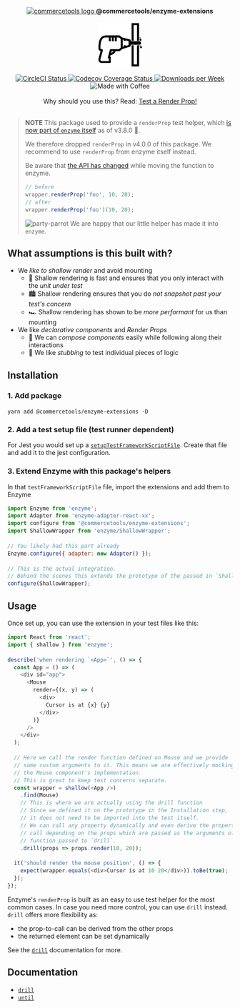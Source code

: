 <p align="center">
  <a href="https://commercetools.com/">
    <img alt="commercetools logo" src="http://cdn.rawgit.com/commercetools/press-kit/master/PNG/72DPI/CT%20logo%20chrom%20black%20horizontal%20RGB%2072dpi.png">
  </a>
  <b>@commercetools/enzyme-extensions</b><br /><br />

  <img height="100" alt="Logo" src="https://raw.githubusercontent.com/commercetools/enzyme-extensions/master/logo.jpeg" />
</p>

<p align="center">
  <a href="https://circleci.com/gh/commercetools/enzyme-extensions">
    <img alt="CircleCI Status" src="https://circleci.com/gh/commercetools/enzyme-extensions.svg?style=shield&circle-token=e58fc71dcfcab717a3ab1e529da76ab127d33a5e">
  </a>
  <a href="https://codecov.io/gh/commercetools/enzyme-extensions">
    <img alt="Codecov Coverage Status" src="https://img.shields.io/codecov/c/github/commercetools/enzyme-extensions.svg?style=flat-square">
  </a>
  <a href="https://www.npmjs.com/package/@commercetools/enzyme-extensions">
    <img src="https://img.shields.io/npm/dw/@commercetools/enzyme-extensions.svg?style=flat-square"" alt="Downloads per Week" />
  </a>
  <img alt="Made with Coffee" src="https://img.shields.io/badge/made%20with-%E2%98%95%EF%B8%8F%20coffee-yellow.svg">
  <br /><br />
  Why should you use this? Read: <a href="https://medium.com/@dferber90/test-a-render-prop-6a44e02f4c39">
    Test a Render Prop!
  </a><br /><br />
</p>

> **NOTE** This package used to provide a `renderProp` test helper, which [is now part of `enzyme` itself](https://github.com/airbnb/enzyme/blob/master/CHANGELOG.md#380) as of v3.8.0 🎈.
>
> We therefore dropped `renderProp` in v4.0.0 of this package. We recommend to use `renderProp` from enzyme itself instead.
>
> Be aware that [the API has changed](https://github.com/airbnb/enzyme/pull/1891#issue-228765309) while moving the function to enzyme.
>
> ```js
> // before
> wrapper.renderProp('foo', 10, 20);
> // after
> wrapper.renderProp('foo')(10, 20);
> ```
>
> <img src="https://cultofthepartyparrot.com/parrots/parrot.gif" alt="party-parrot" /> We are happy that our little helper has made it into `enzyme`.

## What assumptions is this built with?

- We _like to shallow render_ and avoid mounting
  - 🤺 Shallow rendering is fast and ensures that you only interact with the _unit under test_
  - 🏙 Shallow rendering ensures that you do _not snapshot past your test's concern_
  - 🏎 Shallow rendering has shown to be _more performant_ for us than mounting
- We like _declarative components_ and _Render Props_
  - 🧠 We can _compose components_ easily while following along their interactions
  - 🔪 We like _stubbing_ to test individual pieces of logic

## Installation

### 1. Add package

`yarn add @commercetools/enzyme-extensions -D`

### 2. Add a test setup file (test runner dependent)

For Jest you would set up a [`setupTestFrameworkScriptFile`](https://facebook.github.io/jest/docs/configuration.html#setuptestframeworkscriptfile-string).
Create that file and add it to the jest configuration.

### 3. Extend Enzyme with this package's helpers

In that `testFrameworkScriptFile` file, import the extensions and add them to Enzyme

```js
import Enzyme from 'enzyme';
import Adapter from 'enzyme-adapter-react-xx';
import configure from '@commercetools/enzyme-extensions';
import ShallowWrapper from 'enzyme/ShallowWrapper';

// You likely had this part already
Enzyme.configure({ adapter: new Adapter() });

// This is the actual integration.
// Behind the scenes this extends the prototype of the passed in `ShallowWrapper`
configure(ShallowWrapper);
```

## Usage

Once set up, you can use the extension in your test files like this:

```js
import React from 'react';
import { shallow } from 'enzyme';

describe('when rendering `<App>`', () => {
  const App = () => (
    <div id="app">
      <Mouse
        render={(x, y) => (
          <div>
            Cursor is at {x} {y}
          </div>
        )}
      />
    </div>
  );

  // Here we call the render function defined on Mouse and we provide
  // some custom arguments to it. This means we are effectively mocking
  // the Mouse component's implementation.
  // This is great to keep test concerns separate.
  const wrapper = shallow(<App />)
    .find(Mouse)
    // This is where we are actually using the drill function
    // Since we defined it on the prototype in the Installation step,
    // it does not need to be imported into the test itself.
    // We can call any property dynamically and even derive the property to
    // call depending on the props which are passed as the arguments of the
    // function passed to `drill`.
    .drill(props => props.render(10, 20));

  it('should render the mouse position', () => {
    expect(wrapper.equals(<div>Cursor is at 10 20</div>)).toBe(true);
  });
});
```

Enzyme's `renderProp` is built as an easy to use test helper for the most common cases.
In case you need more control, you can use `drill` instead. `drill` offers more flexibility as:

- the prop-to-call can be derived from the other props
- the returned element can be set dynamically

See the [`drill`](docs/drill.md) documentation for more.

## Documentation

- [`drill`](docs/drill.md)
- [`until`](docs/until.md)
